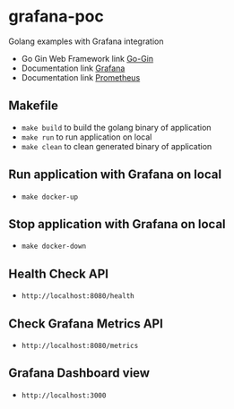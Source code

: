 # grafana-poc
Golang examples with Grafana integration
- Go Gin Web Framework link [Go-Gin](https://pkg.go.dev/github.com/gin-gonic/gin)
- Documentation link [Grafana](https://grafana.com/docs/grafana/latest/getting-started)
- Documentation link [Prometheus](https://prometheus.io/docs/introduction/overview)

## Makefile
- `make build` to build the golang binary of application
- `make run` to run application on local
- `make clean` to clean generated binary of application

## Run application with Grafana on local
- `make docker-up`

## Stop application with Grafana on local
- `make docker-down`

## Health Check API
- `http://localhost:8080/health`

## Check Grafana Metrics API 
- `http://localhost:8080/metrics`

## Grafana Dashboard view
- `http://localhost:3000`